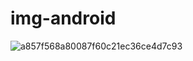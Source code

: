 # img-android
![a857f568a80087f60c21ec36ce4d7c93](https://github.com/user-attachments/assets/72d0ac48-4941-4a4d-9fbf-ad099a603fdf)
